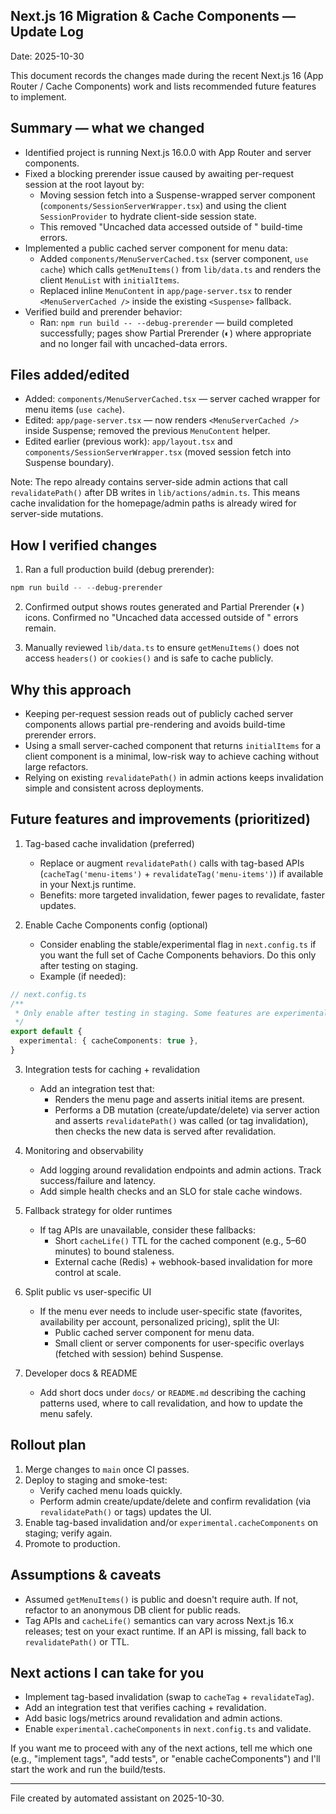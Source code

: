 ## Next.js 16 Migration & Cache Components — Update Log

Date: 2025-10-30

This document records the changes made during the recent Next.js 16 (App Router / Cache Components) work and lists recommended future features to implement.

## Summary — what we changed
- Identified project is running Next.js 16.0.0 with App Router and server components.
- Fixed a blocking prerender issue caused by awaiting per-request session at the root layout by:
  - Moving session fetch into a Suspense-wrapped server component (`components/SessionServerWrapper.tsx`) and using the client `SessionProvider` to hydrate client-side session state.
  - This removed "Uncached data accessed outside of <Suspense>" build-time errors.
- Implemented a public cached server component for menu data:
  - Added `components/MenuServerCached.tsx` (server component, `use cache`) which calls `getMenuItems()` from `lib/data.ts` and renders the client `MenuList` with `initialItems`.
  - Replaced inline `MenuContent` in `app/page-server.tsx` to render `<MenuServerCached />` inside the existing `<Suspense>` fallback.
- Verified build and prerender behavior:
  - Ran: `npm run build -- --debug-prerender` — build completed successfully; pages show Partial Prerender (◐) where appropriate and no longer fail with uncached-data errors.

## Files added/edited
- Added: `components/MenuServerCached.tsx` — server cached wrapper for menu items (`use cache`).
- Edited: `app/page-server.tsx` — now renders `<MenuServerCached />` inside Suspense; removed the previous `MenuContent` helper.
- Edited earlier (previous work): `app/layout.tsx` and `components/SessionServerWrapper.tsx` (moved session fetch into Suspense boundary).

Note: The repo already contains server-side admin actions that call `revalidatePath()` after DB writes in `lib/actions/admin.ts`. This means cache invalidation for the homepage/admin paths is already wired for server-side mutations.

## How I verified changes
1. Ran a full production build (debug prerender):

```powershell
npm run build -- --debug-prerender
```

2. Confirmed output shows routes generated and Partial Prerender (◐) icons. Confirmed no "Uncached data accessed outside of <Suspense>" errors remain.

3. Manually reviewed `lib/data.ts` to ensure `getMenuItems()` does not access `headers()` or `cookies()` and is safe to cache publicly.

## Why this approach
- Keeping per-request session reads out of publicly cached server components allows partial pre-rendering and avoids build-time prerender errors.
- Using a small server-cached component that returns `initialItems` for a client component is a minimal, low-risk way to achieve caching without large refactors.
- Relying on existing `revalidatePath()` in admin actions keeps invalidation simple and consistent across deployments.

## Future features and improvements (prioritized)

1) Tag-based cache invalidation (preferred)
   - Replace or augment `revalidatePath()` calls with tag-based APIs (`cacheTag('menu-items')` + `revalidateTag('menu-items')`) if available in your Next.js runtime.
   - Benefits: more targeted invalidation, fewer pages to revalidate, faster updates.

2) Enable Cache Components config (optional)
   - Consider enabling the stable/experimental flag in `next.config.ts` if you want the full set of Cache Components behaviors. Do this only after testing on staging.
   - Example (if needed):

```ts
// next.config.ts
/**
 * Only enable after testing in staging. Some features are experimental in early 16.x releases.
 */
export default {
  experimental: { cacheComponents: true },
}
```

3) Integration tests for caching + revalidation
   - Add an integration test that:
     - Renders the menu page and asserts initial items are present.
     - Performs a DB mutation (create/update/delete) via server action and asserts `revalidatePath()` was called (or tag invalidation), then checks the new data is served after revalidation.

4) Monitoring and observability
   - Add logging around revalidation endpoints and admin actions. Track success/failure and latency.
   - Add simple health checks and an SLO for stale cache windows.

5) Fallback strategy for older runtimes
   - If tag APIs are unavailable, consider these fallbacks:
     - Short `cacheLife()` TTL for the cached component (e.g., 5–60 minutes) to bound staleness.
     - External cache (Redis) + webhook-based invalidation for more control at scale.

6) Split public vs user-specific UI
   - If the menu ever needs to include user-specific state (favorites, availability per account, personalized pricing), split the UI:
     - Public cached server component for menu data.
     - Small client or server components for user-specific overlays (fetched with session) behind Suspense.

7) Developer docs & README
   - Add short docs under `docs/` or `README.md` describing the caching patterns used, where to call revalidation, and how to update the menu safely.

## Rollout plan
1. Merge changes to `main` once CI passes.
2. Deploy to staging and smoke-test:
   - Verify cached menu loads quickly.
   - Perform admin create/update/delete and confirm revalidation (via `revalidatePath()` or tags) updates the UI.
3. Enable tag-based invalidation and/or `experimental.cacheComponents` on staging; verify again.
4. Promote to production.

## Assumptions & caveats
- Assumed `getMenuItems()` is public and doesn't require auth. If not, refactor to an anonymous DB client for public reads.
- Tag APIs and `cacheLife()` semantics can vary across Next.js 16.x releases; test on your exact runtime. If an API is missing, fall back to `revalidatePath()` or TTL.

## Next actions I can take for you
- Implement tag-based invalidation (swap to `cacheTag` + `revalidateTag`).
- Add an integration test that verifies caching + revalidation.
- Add basic logs/metrics around revalidation and admin actions.
- Enable `experimental.cacheComponents` in `next.config.ts` and validate.

If you want me to proceed with any of the next actions, tell me which one (e.g., "implement tags", "add tests", or "enable cacheComponents") and I'll start the work and run the build/tests.

---

File created by automated assistant on 2025-10-30.
